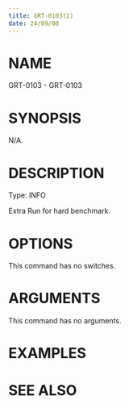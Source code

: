 ```yaml
---
title: GRT-0103(2)
date: 24/09/08
---
```


# NAME

GRT-0103 - GRT-0103

# SYNOPSIS

N/A.

# DESCRIPTION

Type: INFO

Extra Run for hard benchmark.

# OPTIONS

This command has no switches.

# ARGUMENTS

This command has no arguments.

# EXAMPLES

# SEE ALSO
